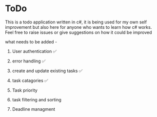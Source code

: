 # ToDo
This is a todo application written in c#, it is being used for my own self improvement but also here for anyone who wants to learn how c# works. Feel free to raise issues or give suggestions on how it could be improved


what needs to be added -

1. User authentication ✅

2. error handling ✅

3. create and update existing tasks ✅

4. task catagories ✅
   
6. Task priority 

7. task filtering and sorting 

8. Deadline managment
